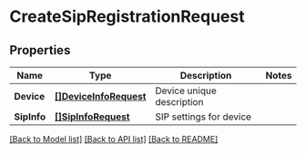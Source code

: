 # CreateSipRegistrationRequest

## Properties
Name | Type | Description | Notes
------------ | ------------- | ------------- | -------------
**Device** | [**[]DeviceInfoRequest**](DeviceInfoRequest.md) | Device unique description | 
**SipInfo** | [**[]SipInfoRequest**](SIPInfoRequest.md) | SIP settings for device | 

[[Back to Model list]](../README.md#documentation-for-models) [[Back to API list]](../README.md#documentation-for-api-endpoints) [[Back to README]](../README.md)


